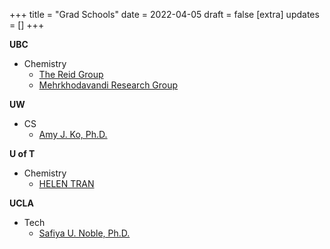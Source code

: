 +++
title = "Grad Schools"
date = 2022-04-05
draft = false
[extra]
updates = []
+++

__UBC__
- Chemistry   
  - [The Reid Group](https://chem-reid-2020.sites.olt.ubc.ca/publications/)
  - [Mehrkhodavandi Research Group](https://mehr.chem.ubc.ca/)

**UW**  
- CS
  - [Amy J. Ko, Ph.D.](https://faculty.washington.edu/ajko/essays)

**U of T**  
- Chemistry
  - [HELEN TRAN](https://helen-t.com/)

**UCLA**  
- Tech
  - [Safiya U. Noble, Ph.D.](https://safiyaunoble.com/)
